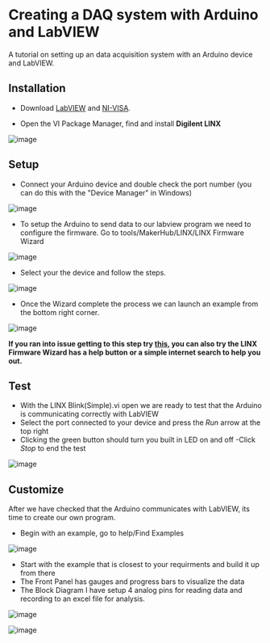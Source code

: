 # Creating a DAQ system with Arduino and LabVIEW
A tutorial on setting up an data acquisition system with an Arduino device and LabVIEW.


## Installation
- Download [LabVIEW](https://www.ni.com/en-ca/support/downloads/software-products/download.labview.html#329059) and [NI-VISA](https://www.ni.com/en-ca/support/downloads/drivers/download.ni-visa.html#329456). 

- Open the VI Package Manager, find and install **Digilent LINX**

![image](https://user-images.githubusercontent.com/6884645/79051249-32f3c400-7bfd-11ea-870c-5fb3e43f887e.png)


## Setup
- Connect your Arduino device and double check the port number (you can do this with the "Device Manager" in Windows)

![image](https://user-images.githubusercontent.com/6884645/79051347-b2819300-7bfd-11ea-9fb0-8c12cfc8f1d8.png)

- To setup the Arduino to send data to our labview program we need to configure the firmware. Go to tools/MakerHub/LINX/LINX Firmware Wizard

![image](https://user-images.githubusercontent.com/6884645/79050681-b1e6fd80-7bf9-11ea-9dee-9421554ffc41.png)

- Select your the device and follow the steps. 

![image](https://user-images.githubusercontent.com/6884645/79050740-04281e80-7bfa-11ea-9c26-fcf3327ed741.png)

- Once the Wizard complete the process we can launch an example from the bottom right corner.

![image](https://user-images.githubusercontent.com/6884645/79050852-d0012d80-7bfa-11ea-9c22-8dad74e836ec.png)

**If you ran into issue getting to this step try [this](https://www.labviewmakerhub.com/doku.php?id=learn:tutorials:libraries:linx:getting_started), you can also try the LINX Firmware Wizard has a help button or a simple internet search to help you out.**


## Test
- With the LINX Blink(Simple).vi open we are ready to test that the Arduino is communicating correctly with LabVIEW
- Select the port connected to your device and press the *Run* arrow at the top right
- Clicking the green button should turn you built in LED on and off
-Click *Stop* to end the test

![image](https://user-images.githubusercontent.com/6884645/79052323-aac4ed00-7c03-11ea-88c0-d077f66befc4.png)


## Customize

After we have checked that the Arduino communicates with LabVIEW, its time to create our own program. 

- Begin with an example, go to help/Find Examples

![image](https://user-images.githubusercontent.com/6884645/79051858-7ef43800-7c00-11ea-936f-bc5766da9543.png)

- Start with the example that is closest to your requirments and build it up from there
- The Front Panel has gauges and progress bars to visualize the data
- The Block Diagram I have setup 4 analog pins for reading data and recording to an excel file for analysis.

![image](https://user-images.githubusercontent.com/6884645/79051700-b0b8cf00-7bff-11ea-9095-5463ef462448.png)

![image](https://user-images.githubusercontent.com/6884645/79051649-44d66680-7bff-11ea-9aa5-4ea1cb856344.png)
